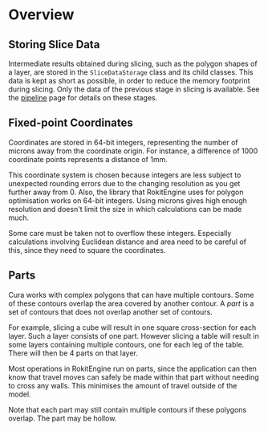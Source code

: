 Overview
========

Storing Slice Data
----
Intermediate results obtained during slicing, such as the polygon shapes of a layer, are stored in the `SliceDataStorage` class and its child classes. This data is kept as short as possible, in order to reduce the memory footprint during slicing. Only the data of the previous stage in slicing is available. See the [pipeline](pipeline.md) page for details on these stages.

Fixed-point Coordinates
----
Coordinates are stored in 64-bit integers, representing the number of microns away from the coordinate origin. For instance, a difference of 1000 coordinate points represents a distance of 1mm.

This coordinate system is chosen because integers are less subject to unexpected rounding errors due to the changing resolution as you get further away from 0. Also, the library that RokitEngine uses for polygon optimisation works on 64-bit integers. Using microns gives high enough resolution and doesn't limit the size in which calculations can be made much.

Some care must be taken not to overflow these integers. Especially calculations involving Euclidean distance and area need to be careful of this, since they need to square the coordinates.

Parts
-----
Cura works with complex polygons that can have multiple contours. Some of these contours overlap the area covered by another contour. A *part* is a set of contours that does not overlap another set of contours.

For example, slicing a cube will result in one square cross-section for each layer. Such a layer consists of one part. However slicing a table will result in some layers containing multiple contours, one for each leg of the table. There will then be 4 parts on that layer.

Most operations in RokitEngine run on parts, since the application can then know that travel moves can safely be made within that part without needing to cross any walls. This minimises the amount of travel outside of the model.

Note that each part may still contain multiple contours if these polygons overlap. The part may be hollow.